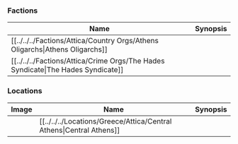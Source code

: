 ### Factions
| Name | Synopsis |
| --- | --- |
| [[../../../Factions/Attica/Country Orgs/Athens Oligarchs\|Athens Oligarchs]] | |
| [[../../../Factions/Attica/Crime Orgs/The Hades Syndicate\|The Hades Syndicate]] | |

### Locations
| Image | Name | Synopsis |
| --- | --- | --- |
| | [[../../../Locations/Greece/Attica/Central Athens\|Central Athens]] | |
